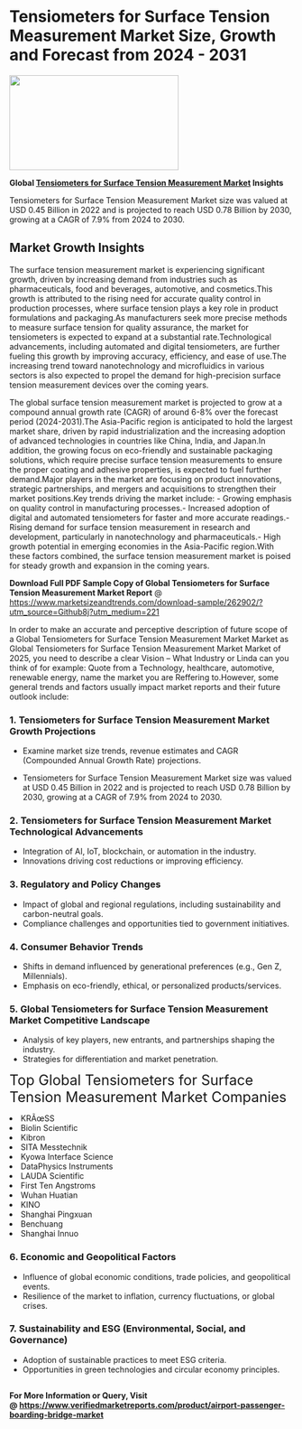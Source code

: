 <H1>Tensiometers for Surface Tension Measurement Market Size, Growth and Forecast from 2024 - 2031</H1><img class="aligncenter size-medium wp-image-584254" src="https://thirdeyenews.in/wp-content/uploads/2024/09/Global-Market-Research-300x168.jpeg" alt="" width="300" height="168" /><p><strong>Global&nbsp;<a href="https://www.marketsizeandtrends.com/download-sample/262902/?utm_source=Github8j?utm_medium=221">Tensiometers for Surface Tension Measurement Market</a> Insights</strong></p><p>Tensiometers for Surface Tension Measurement Market size was valued at USD 0.45 Billion in 2022 and is projected to reach USD 0.78 Billion by 2030, growing at a CAGR of 7.9% from 2024 to 2030.</p><p><h2>Market Growth Insights</h2> <p>The surface tension measurement market is experiencing significant growth, driven by increasing demand from industries such as pharmaceuticals, food and beverages, automotive, and cosmetics.This growth is attributed to the rising need for accurate quality control in production processes, where surface tension plays a key role in product formulations and packaging.As manufacturers seek more precise methods to measure surface tension for quality assurance, the market for tensiometers is expected to expand at a substantial rate.Technological advancements, including automated and digital tensiometers, are further fueling this growth by improving accuracy, efficiency, and ease of use.The increasing trend toward nanotechnology and microfluidics in various sectors is also expected to propel the demand for high-precision surface tension measurement devices over the coming years. </p> <p>The global surface tension measurement market is projected to grow at a compound annual growth rate (CAGR) of around 6-8% over the forecast period (2024-2031).The Asia-Pacific region is anticipated to hold the largest market share, driven by rapid industrialization and the increasing adoption of advanced technologies in countries like China, India, and Japan.In addition, the growing focus on eco-friendly and sustainable packaging solutions, which require precise surface tension measurements to ensure the proper coating and adhesive properties, is expected to fuel further demand.Major players in the market are focusing on product innovations, strategic partnerships, and mergers and acquisitions to strengthen their market positions.Key trends driving the market include: - Growing emphasis on quality control in manufacturing processes.- Increased adoption of digital and automated tensiometers for faster and more accurate readings.- Rising demand for surface tension measurement in research and development, particularly in nanotechnology and pharmaceuticals.- High growth potential in emerging economies in the Asia-Pacific region.With these factors combined, the surface tension measurement market is poised for steady growth and expansion in the coming years.</p><p><span class=""><strong>Download Full PDF Sample Copy of Global Tensiometers for Surface Tension Measurement Market Report</strong> @ <a href="https://www.marketsizeandtrends.com/download-sample/262902/?utm_source=Github8j?utm_medium=221" target="_blank">https://www.marketsizeandtrends.com/download-sample/262902/?utm_source=Github8j?utm_medium=221</a></span></p><p>In order to make an accurate and perceptive description of future scope of a Global&nbsp;Tensiometers for Surface Tension Measurement Market Market as Global&nbsp;Tensiometers for Surface Tension Measurement Market Market of 2025, you need to describe a clear Vision &ndash; What Industry or Linda can you think of for example: Quote from a Technology, healthcare, automotive, renewable energy, name the market you are Reffering to.However, some general trends and factors usually impact market reports and their future outlook include:</p><h3>1.&nbsp;<strong>Tensiometers for Surface Tension Measurement Market Growth Projections</strong></h3><ul><li>Examine market size trends, revenue estimates and CAGR (Compounded Annual Growth Rate) projections.</li><li><p>Tensiometers for Surface Tension Measurement Market size was valued at USD 0.45 Billion in 2022 and is projected to reach USD 0.78 Billion by 2030, growing at a CAGR of 7.9% from 2024 to 2030.</p></li></ul><h3>2.&nbsp;<strong>Tensiometers for Surface Tension Measurement Market Technological Advancements</strong></h3><ul><li>Integration of AI, IoT, blockchain, or automation in the industry.</li><li>Innovations driving cost reductions or improving efficiency.</li></ul><h3>3.&nbsp;<strong>Regulatory and Policy Changes</strong></h3><ul><li>Impact of global and regional regulations, including sustainability and carbon-neutral goals.</li><li>Compliance challenges and opportunities tied to government initiatives.</li></ul><h3>4.&nbsp;<strong>Consumer Behavior Trends</strong></h3><ul><li>Shifts in demand influenced by generational preferences (e.g., Gen Z, Millennials).</li><li>Emphasis on eco-friendly, ethical, or personalized products/services.</li></ul><h3>5.&nbsp;<strong>Global Tensiometers for Surface Tension Measurement Market Competitive Landscape</strong></h3><ul><li>Analysis of key players, new entrants, and partnerships shaping the industry.</li><li>Strategies for differentiation and market penetration.</li></ul><p data-pm-slice="1 1 []"><span style="color: inherit; font-family: inherit; font-size: 25px;">Top Global Tensiometers for Surface Tension Measurement Market Companies</span></p><div class="" data-test-id=""><p><li>KRÃœSS</li><li> Biolin Scientific</li><li> Kibron</li><li> SITA Messtechnik</li><li> Kyowa Interface Science</li><li> DataPhysics Instruments</li><li> LAUDA Scientific</li><li> First Ten Angstroms</li><li> Wuhan Huatian</li><li> KINO</li><li> Shanghai Pingxuan</li><li> Benchuang</li><li> Shanghai Innuo</li></p></div><h3>6.&nbsp;<strong>Economic and Geopolitical Factors</strong></h3><ul><li>Influence of global economic conditions, trade policies, and geopolitical events.</li><li>Resilience of the market to inflation, currency fluctuations, or global crises.</li></ul><h3>7.&nbsp;<strong>Sustainability and ESG (Environmental, Social, and Governance)</strong></h3><ul><li>Adoption of sustainable practices to meet ESG criteria.</li><li>Opportunities in green technologies and circular economy principles.</li></ul><h2><strong style="font-size: 14px;">For More Information or Query, Visit @&nbsp;</strong><a style="background-color: #ffffff; font-size: 14px;" href="https://www.marketsizeandtrends.com/report/tensiometers-for-surface-tension-measurement-market/" target="_blank">https://www.verifiedmarketreports.com/product/airport-passenger-boarding-bridge-market</a></h2>